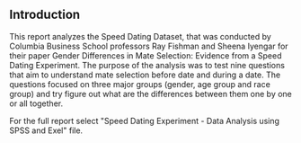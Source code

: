 ## Introduction 
This report analyzes the Speed Dating Dataset, that was conducted by Columbia Business School professors Ray Fishman and Sheena Iyengar for their paper Gender Differences in Mate Selection: Evidence from a Speed Dating Experiment. 
The purpose of the analysis was to test nine questions that aim to understand mate selection before date and during a date. The questions focused on three major groups (gender, age group and race group) and try figure out what are the differences between them one by one or all together. 

For the full report select "Speed Dating Experiment - Data Analysis using SPSS and Exel" file. 


